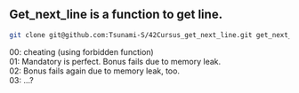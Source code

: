## Get_next_line is a function to get line.

```bash
git clone git@github.com:Tsunami-S/42Cursus_get_next_line.git get_next_line
```
00: cheating (using forbidden function)  
01: Mandatory is perfect. Bonus fails due to memory leak.  
02: Bonus fails again due to memory leak, too.  
03: ...?  
